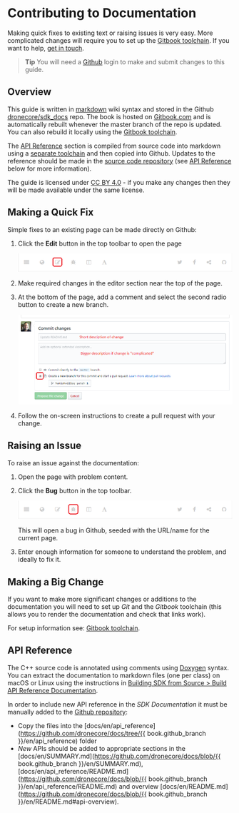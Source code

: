 # Contributing to Documentation

Making quick fixes to existing text or raising issues is very easy. More complicated changes will require you to set up the [Gitbook toolchain](https://toolchain.gitbook.com/setup.html). If you want to help, [get in touch](../README.md#getting-help).

> **Tip** You will need a [Github](https://github.com/) login to make and submit changes to this guide.

## Overview

This guide is written in [markdown](https://toolchain.gitbook.com/syntax/markdown.html) wiki syntax and stored in the Github [dronecore/sdk_docs](https://github.com/dronecore/sdk_docs) repo. 
The book is hosted on [Gitbook.com](https://www.gitbook.com/) and is automatically rebuilt whenever the master branch of the repo is updated. 
You can also rebuild it locally using the [Gitbook toolchain](https://toolchain.gitbook.com/).

The [API Reference](../api_reference/README.md) section is compiled from source code into markdown using a [separate toolchain](#api-reference) and then copied into Github. 
Updates to the reference should be made in the [source code repository](https://github.com/dronecore/DroneCore) (see [API Reference](#api-reference) below for more information).

The guide is licensed under [CC BY 4.0](https://creativecommons.org/licenses/by/4.0/) - if you make any changes then they will be made available under the same license. 


## Making a Quick Fix

Simple fixes to an existing page can be made directly on Github:

1. Click the **Edit** button in the top toolbar to open the page

   ![Edit page](../../assets/site/gitbook_toolbar_edit.png)
   
1. Make required changes in the editor section near the top of the page.
2. At the bottom of the page, add a comment and select the second radio button to create a new branch.

   ![Edit page](../../assets/site/github_edit.png)

3. Follow the on-screen instructions to create a pull request with your change.


## Raising an Issue

To raise an issue against the documentation:

1. Open the page with problem content.
1. Click the **Bug** button in the top toolbar.

   ![Raise bug](../../assets/site/gitbook_toolbar_bug.png)
   
   This will open a bug in Github, seeded with the URL/name for the current page. 
1. Enter enough information for someone to understand the problem, and ideally to fix it. 


## Making a Big Change

If you want to make more significant changes or additions to the documentation you will need to set up *Git* and the *Gitbook* toolchain (this allows you to render the documentation and check that links work). 

For setup information see: [Gitbook toolchain](https://toolchain.gitbook.com/setup.html).


## API Reference

The C++ source code is annotated using comments using [Doxygen](http://doxygen.nl/manual/index.html) syntax. 
You can extract the documentation to markdown files (one per class) on macOS or Linux using the instructions in [Building SDK from Source > Build API Reference Documentation](../contributing/build.md#build_api_reference).

In order to include new API reference in the *SDK Documentation* it must be manually added to the [Github repository](https://github.com/dronecore/sdk_docs/):
- Copy the files into the [docs/en/api_reference](https://github.com/dronecore/docs/tree/{{ book.github_branch }}/en/api_reference) folder
- *New* APIs should be added to appropriate sections in the [docs/en/SUMMARY.md](https://github.com/dronecore/docs/blob/{{ book.github_branch }}/en/SUMMARY.md), [docs/en/api_reference/README.md](https://github.com/dronecore/docs/blob/{{ book.github_branch }}/en/api_reference/README.md) and overview [docs/en/README.md](https://github.com/dronecore/docs/blob/{{ book.github_branch }}/en/README.md#api-overview).
